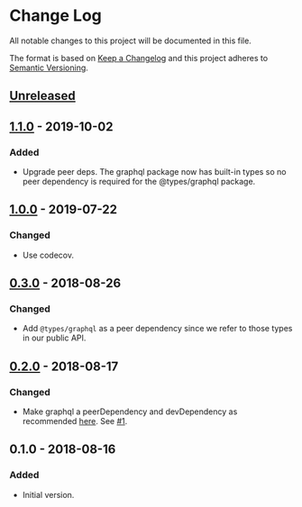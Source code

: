 # Change Log

All notable changes to this project will be documented in this file.

The format is based on [Keep a Changelog](http://keepachangelog.com/)
and this project adheres to [Semantic Versioning](http://semver.org/).

## [Unreleased](https://github.com/dividab/tsconfig-paths/compare/1.1.0...master)

## [1.1.0](https://github.com/dividab/tsconfig-paths/compare/1.0.0...1.1.0) - 2019-10-02

### Added

- Upgrade peer deps. The graphql package now has built-in types so no peer dependency is required for the @types/graphql package.

## [1.0.0](https://github.com/dividab/tsconfig-paths/compare/0.2.0...master) - 2019-07-22

### Changed

- Use codecov.

## [0.3.0](https://github.com/dividab/tsconfig-paths/compare/0.2.0...0.3.0) - 2018-08-26

### Changed

- Add `@types/graphql` as a peer dependency since we refer to those types in our public API.

## [0.2.0](https://github.com/dividab/tsconfig-paths/compare/0.1.0...0.2.0) - 2018-08-17

### Changed

- Make graphql a peerDependency and devDependency as recommended [here](https://medium.com/@leeb/graphql-js-preparing-for-v14-0-0-839f823c144e). See [#1](https://github.com/dividab/graphql-add-remove-fields/issues/1).

## 0.1.0 - 2018-08-16

### Added

- Initial version.
